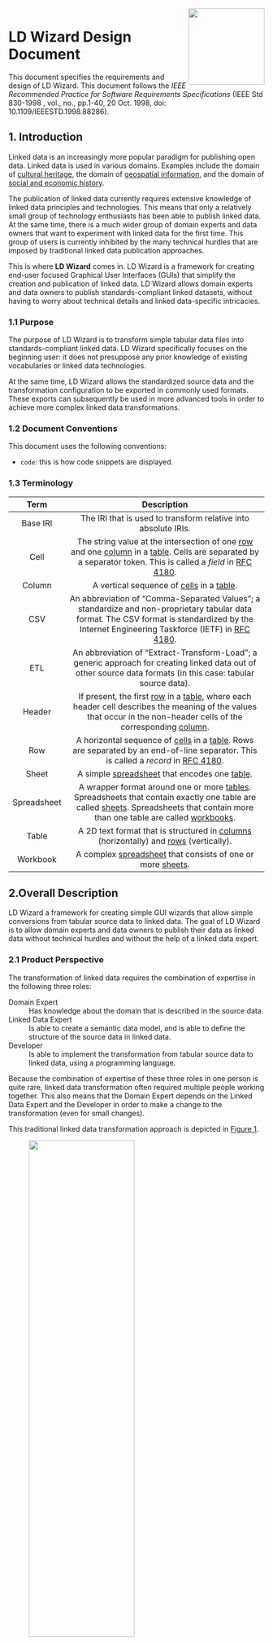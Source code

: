 <img src="img/LDWizard-square.png" align="right" height="150">

# LD Wizard Design Document

This document specifies the requirements and design of LD Wizard.  This document follows the *IEEE Recommended Practice for Software Requirements Specifications* (IEEE Std 830-1998 , vol., no., pp.1-40, 20 Oct. 1998, doi: 10.1109/IEEESTD.1998.88286).

## 1. Introduction

Linked data is an increasingly more popular paradigm for publishing open data.  Linked data is used in various domains.  Examples include the domain of [cultural heritage](https://www.netwerkdigitaalerfgoed.nl/tag/linked-open-data/), the domain of [geospatial information](https://data.labs.kadaster.nl), and the domain of [social and economic history](https://stories.datalegend.net).

The publication of linked data currently requires extensive knowledge of linked data principles and technologies.  This means that only a relatively small group of technology enthusiasts has been able to publish linked data.  At the same time, there is a much wider group of domain experts and data owners that want to experiment with linked data for the first time.  This group of users is currently inhibited by the many technical hurdles that are imposed by traditional linked data publication approaches.

This is where **LD Wizard** comes in.  LD Wizard is a framework for creating end-user focused Graphical User Interfaces (GUIs) that simplify the creation and publication of linked data.  LD Wizard allows domain experts and data owners to publish standards-compliant linked datasets, without having to worry about technical details and linked data-specific intricacies.

### 1.1 Purpose

The purpose of LD Wizard is to transform simple tabular data files into standards-compliant linked data.  LD Wizard specifically focuses on the beginning user: it does not presuppose any prior knowledge of existing vocabularies or linked data technologies.

At the same time, LD Wizard allows the standardized source data and the transformation configuration to be exported in commonly used formats.  These exports can subsequently be used in more advanced tools in order to achieve more complex linked data transformations.

### 1.2 Document Conventions

This document uses the following conventions:
- `code`: this is how code snippets are displayed.

### 1.3 Terminology

|  Term   |                                                                                                  Description                                                                                                  |
| :-------------: | :-----------------------------------------------------------------------------------------------------------------------------------------------------------------------------------------------------------: |
|  Base IRI   |                                                                      The IRI that is used to transform relative into absolute IRIs.                                                                      |
|    Cell     | The string value at the intersection of one [row]() and one [column]() in a [table](). Cells are separated by a separator token. This is called a _field_ in [RFC 4180](https://tools.ietf.org/html/rfc4180). |
|   Column    |                                                                               A vertical sequence of [cells]() in a [table]().                                                                                |
|     CSV     | An abbreviation of “Comma-Separated Values”; a standardize and non-proprietary tabular data format.  The CSV format is standardized by the Internet Engineering Taskforce (IETF) in [RFC 4180](https://tools.ietf.org/html/rfc4180).                                   |
|     ETL     | An abbreviation of “Extract-Transform-Load”; a generic approach for creating linked data out of other source data formats (in this case: tabular source data).                                   |
|   Header    |                           If present, the first [row]() in a [table](), where each header cell describes the meaning of the values that occur in the non-header cells of the corresponding [column]().                            |
|     Row     |               A horizontal sequence of [cells]() in a [table](). Rows are separated by an end-of-line separator. This is called a _record_ in [RFC 4180](https://tools.ietf.org/html/rfc4180).                |
|    Sheet    |                                                                             A simple [spreadsheet]() that encodes one [table]().                                                                              |
| Spreadsheet |                                       A wrapper format around one or more [tables]().  Spreadsheets that contain exactly one table are called [sheets]().  Spreadsheets that contain more than one table are called [workbooks](). |
|    Table    |                                                         A 2D text format that is structured in [columns]() (horizontally) and [rows]() (vertically).                                                          |
|  Workbook  |                                                                      A complex [spreadsheet]() that consists of one or more [sheets]().                                                                       |

## 2.Overall Description

LD Wizard a framework for creating simple GUI wizards that allow simple conversions from tabular source data to linked data.  The goal of LD Wizard is to allow domain experts and data owners to publish their data as linked data without technical hurdles and without the help of a linked data expert.

### 2.1 Product Perspective

The transformation of linked data requires the combination of expertise in the following three roles:

<dl>
  <dt>Domain Expert<dt>
  <dd>Has knowledge about the domain that is described in the source data.</dd>
  <dt>Linked Data Expert</dt>
  <dd>Is able to create a semantic data model, and is able to define the structure of the source data in linked data.</dd>
  <dt>Developer</dt>
  <dd>Is able to implement the transformation from tabular source data to linked data, using a programming language.</dd>
</dl>

Because the combination of expertise of these three roles in one person is quite rare, linked data transformation often required multiple people working together. This also means that the Domain Expert depends on the Linked Data Expert and the Developer in order to make a change to the transformation (even for small changes).

This traditional linked data transformation approach is depicted in [Figure 1](#traditional-etl).

<figure id="traditional-etl">
  <img src="/docs/img/traditional-etl.svg" width="70%" height="50%">
  <figcaption>
    Figure 1 ― Schematic overview of a traditional linked data publication pipeline.
  </figcaption>
</figure>

Linked data tools generalize work normally performed by a Developer, so that a Domain Expert and a Linked Data Expert are able to transform linked data without the involvement of a Developer.  Examples of such approaches are COW and RML.

LD Wizard further separates the roles required for linked data transformation: it also generalizes work normally performed by a Linked Data Expert, so that a Domain Expert is able to transform linked data
herself.

The LD Wizard approach is depicted in [Figure 2](#ld-wizard-approach).  The horizontal bar represents the ‘happy flow’ of the Domain Expert.  This Domain Expert is able to transform tabular source data into standards-compliant linked data without dependencies on a Linked Data Expert or Developer.

Developers are able to create new LD Wizard Applications, in order to tune specific wizards to specific domains or use cases.  Linked Data Experts are able to take the transformation that a Domain Expert has created, allowing them to extend it using more advanced transformation tools (i.e., outside LD Wizard).

<figure id="ld-wizard-approach">
  <img src="/docs/img/ld-wizard-approach.svg" width="70%" height="50%">
  <figcaption>
    Figure 2 ― Schematic overview of the LD Wizard approach.  The grey horizontal bar represents the ‘happy flow’ of a Domain Expert.
  </figcaption>
</figure>

As can be seen in [Figure 2](#2), LD Wizard still brings together expertise from the same three roles as in [Figure 1](#1).  However, LD Wizard changes the dependencies between these three roles, removing the serial reliance of the Linked Data Expert on a Developer (as is already the case in some other tools), ánd  the serial reliance of the Domain Expert on a Linked Data Expert (which no other tool currently does).  In the LD Wizard setting, the three roles can be described as follows:

<dl>
  <dt>Domain Expert</dt>
  <dd>Uses an LD Wizard Application in a specific domain.</dd>
  <dt>Linked Data Expert</dt>
  <dd>Uses an LD Wizard Application to create an initial transformation.</dd>
  <dt>Developer</dt>
  <dd>Creates an LD Wizard Application by implementing the generic LD Wizard Interface.  The Application is tuned to a specific domain or use case.</dd>
</dl>

### 2.2 Product Functions

As was seen in the previous section, we can distinguish between the generic **LD Wizard Interface** and various **LD Wizard Applications**.  Each LD Wizard Application is an implementation of the one LD Wizard Interface.  LD Wizard Applications are optimized for a specific domain or use case.

#### 2.2.1 LD Wizard Interface

The LD Wizard Interface is the generic specification of functionalities that must be implemented.  The LD Wizard Interface is generic, and as such is not yet optimized for one particular domain or for one particular use case.

An implementation of the LD Wizard Interface results in a specific LD Wizard Application.  The latter is intended to be specifically optimized for a particular domain and/or for a particular use case.  A developer who satisfies the assumptions specified in [Section 2.5.2](#252-user-assumptions) must be able to create an LD Wizard Application.

#### 2.2.2 LD Wizard Applications

This document only describes the LD Wizard Interface.  LD Wizard Applications are specific implementation of this interface.  See [the main page of this repository](/netwerk-digitaal-erfgoed/LDWizard) for pointers to such applications.

### 2.3 Operating Environment

LD Wizard Applications will operate inside all of the major browsers and will be designed to work as a client-side application.  As such, the application should work independently of the operating system.

Since LD Wizard will be built with modern web technologies, only recent versions of web browsers will be actively supported.  It is easy to update the current generation of web browsers to their latest version.  (In fact, it is difficult to _not_ update modern web browsers to their latest version, since this often occurs automatically.)

Overview of the operating environment:

- Operating System: any
- Web browser: recent versions of Chrome, Edge, Firefox and Safari.
- Technology: CSS, HTML, JavaScript and TypeScript.

### 2.4 Assumptions and Dependencies

This section specifies the assumptions that we make regarding LD Wizard components and LD Wizard users.  These assumptions set forth the constraints within which the LD Wizard is able to optimally operate.

#### 2.4.1 Source data assumptions

We make the following assumptions regarding the source data:

- The tabular source data file must be CSV or must be exported to CSV.
- The tabular source data file must have a row header.
- The non-header rows in the tabular source data are assumed to represent things of the same type.  For example, it is not possible for some rows in the tabular source file to describe locations and for some other rows in the same tabular source file to describe persons.
- Every row of the tabular source data is assumed to represent exactly one thing.  For example, it is not possible for one row to describe two persons, or two locations.  (It is also not possible for one row to describe both a person ánd a location, see the previous point.)
- Linked data that is created in LD Wizard and subsequently uploaded through the upload feature to a publication platform, is assumed to have an open license.
- Linked data that is created in LD Wizard and is exported locally (as opposed to uploaded remotely) can have any type of license, including a closed license.
- The tabular source data is assumed to have at most 30 columns.
- The tabular source data is assumed to have at most 1,048,576 rows.

#### 2.4.2 User assumptions

We make the following assumptions regarding the three user groups.

Assumptions for general users:

- Domain Experts are assumed to be able to export their tabular source data to CSV prior to loading it in an LD Wizard Application.  See [this issue](TODO) which would allow this assumption to be dropped.

Assumptions for developers:

- Must have a general knowledge of JavaScript (required) and TypeScript (optional, but advised).

#### 2.4.3 Publication platform assumptions

Assumptions for publication platforms:

- The publication platform must be able to process RDF data in the [TriG](TODO) serialization format.

## 3. External Interface Requirements

This section specifies how LD Wizard communicates with external components.

### 3.1 User Interfaces

While LD Wizard developers are able to customize the appearance of their LD Wizard Applications, the LD Wizard Interface does specify some generic properties of the LD Wizard user interface.  This is done for the following reasons:

1. It ensures that all LD Wizard Applications look and work similar from the perspective of the Domain Expert.  If somebody has interacted with one LD Wizard Application, they should feel comfortable to use another LD Wizard Application as well.  This is supported by the notion of [transfer](TODO), which is supported by the fact that the generic appearance and interaction pattern of each wizard application is the same.

2. It simplifies the job of the Developer.  She can focus on customizing the domain-specific parts while reusing the generic parts.

The generic interface is shown in [Figure 3](#GenericUserInterface).  The inner rectangle is where specific interfaces for specific interaction steps are located.  The goal of the generic interface is twofold:

1. Solidify the branding of LD Wizard (bottom-right corner) and allow custom branding on a per-application basis (top-left corner).

2. Provide the overall interaction flow between the various interaction steps.

The benefit of a generic interface is that it provides continuity for Domain Experts, when they move between the various interaction steps.  Links to documentation and the LD Wizard project are also included in the branding component that is positioned in the bottom-right corner.

<figure id="GenericUserInterface">
  <img src="/docs/img/GeneralUserInterface.svg" width="70%" height="50%">
  <figcaption>
    Figure 3 ― Schematic overview of the generic LD Wizard user interface.
  </figcaption>
</figure>

The following interaction steps are located within the inner rectangle:

1. Upload
2. Configure
3. Publish

### 3.2 Communications Interface

Three types of communication are expected between the LD Wizard and other applications.

- Communications between the LD Wizard and the local file system to retrieve the tabular data sources, for transformation.  The Domain Expert will activate the communications to the file system via the user interface.

- Communications between the LD Wizard and the local file system to store the linked data result file, the transformation script, and a standard-compliant CSV file based on the original tabular source data file.  The Domain Expert will activate the communications to the file system via the user interface.

- Communications between the LD Wizard and an external linked data publication platform, in order to store the linked data result, the transformation script, and the tabular source data.  Publication on such a platform typically requires authorization and authentication.  The LD Wizard Interface must be extendable to facilitate interaction with various linked data publication platforms.  For the purpose of authorization and authentication, the Domain Expert must supply additional information.  Additional information consist of a user name and password combination, or it may consist of an API token that the Domain Expert has created for the intended linked data publication platform.

## 4. System Features

LD Wizard consists of four basic components as shown in [Figure 4](#FlowDiagramforLD Wizard):

<dl>
  <dt>Import component</dt>
  <dd>The component that is used to upload tabular source data.</dd>
  <dt>Configuration component</dt>
  <dd>The component that is used to specify the data transformation from the tabular source format to a standards-compliant linked data.</dd>
  <dt>Export component</dt>
  <dd>The component that allows the transformed linked data, the transformation script, and the tabular source data to be downloaded to the local file system.</dd>
  <dt>Publish component</dt>
  <dd>The component that allows the transformed linked data, the transformation script, and the tabular source data to be published in an online linked data environment.</dd>
</dl>

<figure id="FlowDiagramforLD Wizard">
  <img src="/docs/img/FlowDiagramforLDWizard.svg">
  <figcaption>
    Figure 4 ― Schematic overview of the overall LD Wizard process.  The process is subdivided into sub-processes that correspond to the four LD Wizard components.
  </figcaption>
</figure>

The following subsections specify the four LD Wizard components in more detail.

### 4.1 Import component

The import component ([Figure 5](#ImportComponent)) allows a general user to provide the initial information that is needed in order to start a data transformation.

<figure id="ImportComponent">
  <img src="/docs/img/ImportComponent.svg" width="70%" height="50%">
  <figcaption>
    Figure 5 ― Schematic overview of the LD Wizard import process.
  </figcaption>
</figure>

### 4.1.1 Description and Priority

The import component allows the initial information that is needed by an LD Wizard Application to be specified by the Domain Expert.  There are two kinds of initial information that can be provided:

1. Exactly one tabular source data file (high priority).

2. At most one transformation script file (low priority).

There are two ways in which this initial information can be provided:

1. Import from a local file (high priority).

2. Import from a remote HTTPS URL (low priority).

#### 4.1.1.a Tabular source data formats

In order to keep things simple, tabular source data is expected to be available in a CSV format (see [Section 4.1.1.b](#411b-csv-formats)).  At the same time, there are many other formats for storing tabular source data.  Specifically, more advanced tabular formats like [Office Open XML Workbook](#https://en.wikipedia.org/wiki/Office_Open_XML) and [OpenDocument Spreadsheet](#https://en.wikipedia.org/wiki/OpenDocument_technical_specification) are popular in the wider user group that LD Wizard seeks to address.

Most spreadsheet applications have the ability to export to CSV.  Such conversions generally yield standard-compliant CSV.  Because CSV is a relatively simple format, not all aspects of the tabular source format are preserved, specifically:

- Workbooks with multiple sheets are not supported.  Only the first sheet is used.

- Complex visual layouts are not supported.  For example, nested columns are not supported.

- Complex visual markup is not preserved.  For example, colors and fonts are not preserved, neither are bold and italic text markup.

#### 4.1.1.b CSV formats

LD Wizard assumes that tabular source data is available in a CSV format.  Tabular source data that is not in a CSV format is discussed in [Section 4.1.1.a](#411a-tabular-source-data-formats).

The CSV format is standardized in [RFC 4180](https://tools.ietf.org/html/rfc4180) by the Internet Engineering Taskforce (IETF).  The most commonly used applications for editing tabular data (e.g., [Microsoft Excel](https://en.wikipedia.org/wiki/Microsoft_Excel), [LibreOffice Calc](https://en.wikipedia.org/wiki/LibreOffice_Calc)) are able to export tabular data to this standardized CSV format.

At the same time, some hand-crafted CSV files may deviate from the standard in the following ways:

<dl>
  <dt>Cell separator</dt>
  <dd>The CSV file may use a different token than comma (<code>,</code>) for separating the cells.   For example, the semi-colon (<code>;</code>) is popular when cells commonly contains comma's and cell values are not delimited by double quotes (<code>"</code>).  In some locates the comma is used as the decimal separator, e.g., the Dutch locale.</dd>
  <dt>Cell quoting</dt>
  <dd>Double quotes (<code>"</code>) are used to surround cell values that contain the separator token (<code>,</code> or <code>;</code>).  Double quotes that appear inside a cell value are escaped with the double quote prefix (i.e., <code>"a""b"</code> denotes a cell value of three characters).
  <dt>Row ending</dt>
  <dd>The end of a row is denoted by an end of line characters.  <a href="https://tools.ietf.org/html/rfc4180" target="_blank">RFC 4180</a> specifies <code>CRLF</code> for this, but some files use <code>CR</code> or <code>LF</code> instead.<!--_-->
  <dt>Character encoding</dt>
  <dd>While many character encodings exist and are in use, UTF-8 (which includes ASCII) is by far the most common one.  Automatic character encoding detection is relatively difficult and error-prone, so LD Wizard assumes that the CSV source data file uses UTF-8 encoding.</dd>
</dl>

The LD Wizard import component supports *all* CSV files that follow the [RFC 4180](https://tools.ietf.org/html/rfc4180) standard, and *some* CSV files that deviate from the standard.  Support for standard CSV files is guaranteed, while support for non-standard CSV files is best effort-based.

#### 4.1.1.c CSV header

LD Wizard assumes that the first row of the CSV source data file encodes the header row.  The header row is assumed to define what each column is about.

#### 4.1.1.d CSV file size & dimensions

LD Wizard places limits on the size and dimensions of the CSV source data that are supported.

Firstly, the maximum (byte)size of the CSV source data file is determined by the following two factors:

- The maximum file size supported by modern web browsers

- The performance of the conversion script

To stay well within these limits, LD Wizard supports CSV source files of at most 50 MB (uncompressed) in size.

Secondly, LD Wizard sets a limit to the number of rows and columns that it supports:

- The maximum number of columns is 30.

- The maximum number of rows is 1,048,576.

### 4.1.2 Stimulus/Response Sequences

This section specifies the sequence of user actions that results in a transformation to linked data.  Earlier steps in this sequence block later steps to maintain an orderly flow.

1. *The user imports a correct CSV file.*
   The continue/transform button will be enabled and the tabular source file will be stored in the web browser memory.

2. *The user imports a CSV file that is too large.*
   The user receives an error stating that the file exceeds the maximum supported file size.

3. *The user imports a CSV file from a remote HTTPS URL, but the resource denoted by that URL is not available*
   The user receives an error stating that the remote file could not be retrieved.

4. *The user imports a syntactically incorrect CSV file*
   The user receives an error message stating that the file is incorrect.  The error message includes an overview of the part of the source data file that caused the error.

5. *The user imports more than one CSV file.*
   The user receives an error message stating that only one tabular source file can be imported.

6. *The user imports a correct conversion script.*
   The script is handled accordingly.  The user will see a transform instead of a continue button.

7. *The user imports an incorrect script.*
   The user receives an error message stating that the script is incorrect.

### 4.1.3 Functional Requirements

Core requirements:

- The ability to import exactly one data source file.

- The ability to import at most one transformation script.

- The ability to import from a local file.

- The ability to import from a publicly accessible online location (URL).

Additional requirements:

- Specify a soft limit for the file size:

  - There may be a limit to the file size that can be held in browser memory.

  - There may be a limit to the file size that can be submitted within one HTTP request without receiving a timeout signal from the server.

- Automatically recognize the file format:

  - Not at all: the function signature determines how the file will be processed.

  - Based on file name: `.csv` for data imports.

  - Based on a (partial) parse of the file.

Limiting scope:

- Importing from non-SSL URLs (i.e., HTTP rather than HTTPS) is not supported.

- Importing from SSL URLs on servers that do not emit the correct headers (e.g., CORS) is not supported.

- It is not possible to import multiple source files.

- Only CSV source data is supported.

- Compressed files are not supported.

### 4.2 LD Wizard configuration component

This section specifies the LD Wizard configuration component and its interfaces.  This component presents the Graphical User Interface (GUI) that the Domain Expert will interact with after they have successfully uploaded a tabular source data file.

<figure id="GUIComponent">
  <img src="/docs/img/GUIComponent.svg" width="70%" height="50%">
  <figcaption>
    Figure 6 ― Schematic overview of the LD Wizard GUI component.
  </figcaption>
</figure>

### 4.2.1 Description and Priority

The configuration is composed of a number of smaller sub-components that together compose the full transformation configuration.  We can distinguish between the different types of transformation sub-components, based on their transformation scope:

<dl>
  <dt id="table-scope">Table scope</dt>
  <dd>Transformations that modify (aspects of) the entire table.  For example, setting the base IRI impacts all rows, columns, and possibly cells.</dd>
  <dt id="column-scope">Column scope</dt>
  <dd>Transformations that modify the property that corresponds to a column, and transformations that modify every cell within the same column.</dd>
  <dt id="row-scope">Row scope</dt>
  <dd>Transformations that modify the subject term that corresponds to a row.</dd>
  <dt id="cell-scope">Cell scope</dt>
  <dd>Transformation that modify individual cell values.</dd>
</dl>

Notice that configuration sub-component types become increasingly more complex to configure by a Domain Expert, as they progress from table to cell scope.  For example, there is only one input table and there are at most 30 columns, but there can be over one million rows and there can be millions of cells.  Because LD Wizard focuses on simplicity, it primarily focuses on configuration sub-components of table and column scope (high priority), and only secondarily focuses on configuration sub-components of row and cell scope (low priority).

#### 4.2.1.a Setting a base IRI

A [table scope](#table-scope) configuration that determines the IRI prefix for all RDF subject terms.

The base IRI must be a valid absolute IRI.

The developer is able to configure a default base IRI.  This IRI will be used if the Domain Expert does not specify one.

Since this setting requires knowledge of linked data, it is an [advanced configuration feature](#advanced-feature).

#### 4.2.1.b Setting a vocabulary prefix

A [table scope](#table-scope) configuration that determines that IRI prefix for all non-linked properties and classes.  The prefixes can be used to generate IRI's from data points in the CSV.

The vocabulary prefix must be a valid absolute IRI.

The developer is able to configure a default vocabulary prefix.  This will be used if the Domain Expert does not specify one.

If the developer did not configure a default vocabulary prefix, the base IRI is used in order to determine a vocabulary prefix.

Since this setting requires knowledge of linked data, it is an [advanced configuration feature](#advanced-feature).

#### 4.2.1.c Setting a key column

A [table scope](#table-scope) configuration that determines the column whose cell values will be used to compose RDF subject terms.

RDF subject terms are composed by concatenating the base IRI with a normalized version of the value in the key column cell.  Normalization is needed to ensure that all subject terms are valid IRIs.

If the values that appear in the key column are not unique, a dialog with the following options is presented to the user:

<dl>
  <dt>Modify</dt>
  <dd>The subject IRIs are suffixed with `-1`, `-2`, etc. to force them to be unique.
  <!--dt>Continue</dt>
  <dd>The subject IRIs are not modified.  Information in two or more rows will be merged into one RDF record.</dd-->
  <dt>Cancel</dt>
  <dd>Undoes the selection of the key column.  The user must choose a different key column or must use the default option (i.e., the respective row numbers).</dd>
</dl>

If the user does not specify a key column, the row number will be used instead.  The first row receives row number 1.  Row numbers are guaranteed to be unique.  **See [#27](TODO) for an idea to change, and possibly improve, this.**

#### 4.2.1.d Setting a class

A [table scope](#table-scope) configuration that determines the class that every RDF subject term will be an instance of.

The developer is able to configure this component to provide class suggestions from a specific vocabulary or domain.

The developer is able to configure a default class that will be used if no class is configured by the Domain Expert.

If the developer does not configure a default class, the most generic class `rdfs:Resource` will be used.

#### 4.2.1.e Setting properties

A [column scope](#column-scope) configuration that allows one RDF property to be configured for one or more columns.

The developer is able to pre-configure this component to provide property suggestions from a specific vocabulary or domain.

Ideally, the header label of each column can be used to provide an initial suggestion.  For example, if the header label is "author" the initial suggestion may be TODO when the XYZ vocabulary is used.

If a column was chosen as the key column (Section [4.2.1.c](#TODO)), then that column cannot be configured in this configuration.  (The key column will always use the `rdf:type` property.)

If the Domain Expert does not specify a property for one or more columns, a new property IRI will be created based on the header label and the vocabulary prefix (Section [4.2.1.b](#TODO)).  For this, the header label will be normalized to ensure that the resulting property IRI is syntactically valid.

The Domain Expert is able to skip one or more columns.  For example, a "skip option" choice could be part of the property selection element.

If the property IRIs are not unique, a dialog with the following options is presented to the Domain Expert:

<dl>
  <dt>Modify</dt>
  <dd>The predicate IRIs are suffixed with <code>-1</code>, <code>-2</code>, etc. to force them to be unique.
  <dt>Continue</dt>
  <dd>The predicate IRIs are not modified.  Values from two or more rows will be exported for the same subject/predicate combination.</dd>
</dl>

#### 4.2.1.f Setting a datatype IRI

A [column scope](#column-scope) configuration that allows one datatype IRI to be specified for each column.  The selected datatype IRI will be used for each cell value in that column.

Values that appear in the selected column are assumed to be valid lexical expressions in the configured datatype IRI.  See the [XML Schema Datatypes](https://www.w3.org/TR/xmlschema11-2) standard for more information.

The developer is able to pre-configure this component to provide datatype IRI suggestions from a specific vocabulary or domain.

If the Domain Expert does not specify a datatype IRI or language tag, the datatype IRI `xsd:string` is used as a default.

#### 4.2.1.g Setting a language tag

A column scope configuration that allows one language tag to be specified for each.  The selected language tag will be used for each cell value in that column.

Values that appear in the selected column are assumed to be valid lexical expressions for datatype IRI `rdf:langString`.  See the [RDF 1.1 Concepts and Abstract Syntax](https://www.w3.org/TR/2014/REC-rdf11-concepts-20140225) standard for more information.

If the user does not specify a datatype IRI or language tag, the datatype IRI `xsd:string` is used as a default.

#### 4.2.1.h Creating IRIs for cells

TBD

#### 4.2.1.i Skip empty cells

A table scope configuration that allows empty cells to be excluded from the RDF export.

#### 4.2.1.j Cleaning values in a column

A column scope configuration that allows values in individual cells to be modified.

The user is able to create a function or template which the conversion script can use to format/clean a column following a certain description.<!--  Here we need to be more specific -->

### 4.2.2 Stimulus/Response Sequences

- This section should block next sections if the ETL-conversion script is not finished.

#### 4.2.2.a Setting a base IRI

- *The user sets an correct baseIRI*
  The baseIRI is stored in the ETL-configuration and will be applied to all selected columns

- *The user sets an incorrect baseIRI*
  The baseIRI is validated and an error is returned to the user to set a correct baseIRI.

#### 4.2.2.b Setting a vocabulary prefix

- *The user sets an correct prefix*
  The prefix is stored in the ETL-configuration and will be applied to all selected columns.

- *The user sets an incorrect prefix*
  The prefix is validated and an error is returned to the user to set a correct prefix.

#### 4.2.2.c Setting a key column

- *The user selects a valid key column.*
  The key column becomes part of the configuration.

- *The user does not set an key column.*
  Subject terms will be generated based on the row number and base IRI.

- *The user removes the key column selection.*
  The key column is not longer configured.  Subject terms will be generated based on the row number and base IRI.

- *The user selects a different column as the key column.*
  The user is shown a warning that the subject column will be changed to the new column.

- *The user sets a different column as a key/subject column.*
  The old subject column is removed from the ETL-configuration and the new column is added as subject column to the ETL-configuration.

#### 4.2.2.d Setting a class

- *The user sets an allowed subject type.*
  The subject type is stored in the ETL-configuration.

- *The user removes the subject type.*
  The user is shown a warning that it should set a subject type. The subject type is removed from the ETL-configuration.

- *The user removes the class/type column selection.*
  The subject type is removed from the ETL-configuration.

#### 4.2.2.e Setting a predicate

- *The user sets a predicate IRI for a column.*
  The predicate IRI is stored in the configuration.

- *The user does not set a predicate for a column.*
  A predicate IRI is constructed, based on the vocabulary prefix and the normalized header label, and added to the configuration.

- *The user sets the 'Skip column' option.*
  The column will not be mapped to a predicate term and will not appear in the RDF export.

- *The user removes a previously set predicate.*
  The previous predicate IRI is removed from the configuration and a predicate IRI is constructed, based on the vocabulary prefix and the normalized header label, and added to the configuration.

#### 4.2.2.f Setting a datatype IRI

- *The user sets a datatype for a column.*
  The datatype IRI is stored in the configuration.

- *The user does not set a datatype IRI for a column.*
  The datatype `xsd:string` is used in the configuration.

- *The user removes a previously set datatype IRI for a column .*
  The datatype IRI `xsd:string` is used in the configuration.

#### 4.2.2.g Setting a language tag

TBD

#### 4.2.2.h Cleaning cell values

- *The user sets a cleaning function for a column.*
  The cleaning function is stored in the configuration.

- *The user does not set a cleaning function for a column.*
  do nothing.

- *The user removes the cleaning function for a column .*
  The cleaning function is removed from the configuration.

### 4.2.3 Functional Requirements

Core requirements:

- The ability to set a base IRI.
- The ability to set one or more vocabularies to search in.
- The ability to select a key column.
- The ability to set an class for a subject.
- The ability to set a predicate for each column. (M)
- The ability to clean the values in a column for each column.
- The ability to set a datatype for the values in a column for each column. (M)

Additional requirements:

- For all of the mandatory core requirements a basic solution is required, thus are required to have default behavior.
  - Use the URL of the instance, account, and datasetName (The ability to set a baseIRI).
  - Use the row number to create the IRI (The ability to select a subject).
  - Use the column header names to to create the predicate terms (The ability to set a predicate for each column).
  - Set `xsd:string` as datatype for all object terms(The ability to set a datatype for the values in a column for each column).

Limiting scope:

- All core requirements, that are (M)andatory are at a minimum required to have a working LD Wizard.

```
set-baseIRI(baseIRI)
set-Prefix(IRI)
import-vocabulary(URL)
set-subjectColumn(Column)
set-class(IRI)
set-predicate(column,IRI)
set-cleaningOperation(function|template)
set-datatype(datatype)
convert()
```

### 4.3 Export component

The export component of the LD Wizard. This component describes all the export features.

<figure id="exportComponent">
  <img src="/docs/img/exportComponent.svg" width="70%" height="50%">
  <figcaption>
    Figure 7 ― LD Wizard Export component.
  </figcaption>
</figure>

### 4.3.1 Description and Priority

#### Export transformation output

The transformed CSV data is made available for download in TriG. The LD Wizard will export TriG as this format is better readable when opened. First time users will likely open their transformed files and harder to read formats such as N-Quads and N-Triples will harder to understand. TriG is able to include the graph component, so TriG is able to return complete RDF. Initially we will not allow the graph component to be set in LD Wizard, as this is normally thought of as an expert feature.

#### Export transformation script

Due to the limitations of the LD Wizard as a client-side application, the ETL script inside the browser is limited to a max set of rows and columns. To use the transformation script outside of the LD Wizard an export component will be made available.
The export component allows the results of an LD Wizard transformation to be stored in simple text files. The text files are formatted in such a way that they allow direct reuse in more advanced linked data transformation tools.

- To use the script the user designed in the LD Wizard outside of the LD Wizard.
- To improve/change and understand the transformation steps of the LD Wizard.
- To import to the ETL-script for a different CSV in the LD Wizard.

The LD Wizard will be able to export the transformation script into different languages. The LD Wizard will make it possible to export the ETL-script into ([RATT (RDF All The Things)](https://www.npmjs.com/package/@triply/ratt), [RMLeditor](https://rml.io/tools/rmleditor/) or [CoW](https://github.com/clariah/cow/wiki)) language. The default exportation language will be [RATT (RDF All The Things)](https://www.npmjs.com/package/@triply/ratt)

**Priority: High**

### 4.3.2 Stimulus/Response Sequences

- *The user selects an export transformation script language.*
  The user the transformation script can now be exported in the selected language.

- *The user sends a request to the export transformation script.*
  The user will receive a window to specify the location to where the transformation script is stored. The transformation script is stored in the selected language (default [RATT](https://www.npmjs.com/package/@triply/ratt)).

- *The user sends a request to the export transformation output.*
  The user will receive a window to specify the location to where the transformation output is stored.

- *The user sends a request to the export source file.*
  The user will receive a window to specify the location to where the source file is stored.

### 4.3.3 Functional Requirements

Core requirements:

- The ability to set the transformation script language.
- The ability to export the source file.
- The ability to export the transformation output.
- The ability to export the transformation script.

Additional requirements:

- Potential export formats for scripts:
  - [CoW](https://github.com/clariah/cow/wiki).
  - [RMLeditor](https://rml.io/tools/rmleditor/)
  - RATT (RDF All The Things)

```
set-transformationOutput(language)
export-sourceFile(location)
export-transformationScript(location)
export-transformationOutput(location)
```

### 4.4 Upload/publish component

The LD Wizard Upload/publish component and interfaces. This publish component is the final component of the LD Wizard and is bridge between the LD Wizard and specialized Linked data tools.

<figure id="PublishComponent">
  <img src="/docs/img/PublishComponent.svg" width="70%" height="50%">
  <figcaption>
    Figure 8 ― LD Wizard publish component.
  </figcaption>
</figure>

### 4.4.1 Description and Priority

The publish component allows the end-user to publish their finalized linked data as domain-experts without having to worry about linked data-specific problems. The LD Wizard is agnostic to the tooling that reads the transformed data into their platform. he LD Wizard publish component will be able to publish the transformed linked data, the transformation script, and the source data to a platform of the users choice.

- The end-user needs specify the authorization configuration, such that the datafiles can be stored on the dataplatform.
- The end-user needs to specify the storage location, where to the datafiles will be stored.
- The end-user can upload their datafiles to the configured data platforms.

**Priority: Medium**

### 4.4.2 Stimulus/Response Sequences

- *The user selects an export transformation script language to publish the transformation script.*
  The user the transformation script can now be exported in the selected language.

- *The user configures the authorization configuration.*
  The LD Wizard now has the authorization protocols to publish the data files to the data-platform.

- *The user configures the publication location of the datafiles.*
  The LD Wizard now has the location where to publish the data files to the data-platform.

- *The user sends a request to the publish the transformation script on a data platform.*
  The LD Wizard will publish the transformation script on the data-platform the user configured. The transformation script is stored in the selected language (default [RATT](https://www.npmjs.com/package/@triply/ratt)).

- *The user sends a request to the publish the transformation output on a data platform.*
  The LD Wizard will publish the transformation output on the data-platform the user configured.

- *The user sends a request to the publish the source file on a data platform.*
  The LD Wizard will publish the source file on the data-platform the user configured.

- *The user misconfigured the authorization configuration, and tries to send a request to upload a file to a dataplatform.*
  The user will get an error message explaining why the user is not allowed to publish the data file.

### 4.4.3 Functional Requirements

Core requirements:

- The ability to set the transformation script language.
- The ability to set authorization configuration to contact the external triple store.
- The ability to set publication location to store the files on the triple store.
- The ability to publish the source file.
- The ability to publish the transformation output.
- The ability to publish the transformation script.

Additional requirements:

- Potential publish formats for scripts:
  - [CoW](https://github.com/clariah/cow/wiki).
  - [RMLeditor](https://rml.io/tools/rmleditor/)
  - RATT (RDF All The Things)

```
set-authorization(config)
set-publishLocation(config)
set-transformationOutput(language)
publish-sourceFile(location)
publish-transformationScript(location)
publish-transformationOutput(location)
```

### 4.5 ETL conversion script

The LD Wizard will use the predefined ETL-script RATT to perform the transformation step. [RATT (RDF All The Things)](https://www.npmjs.com/package/@triply/ratt) is picked as the tool can be used in a client-based setting to transform CSV into RDF. [RATT](https://www.npmjs.com/package/@triply/ratt) also gives the LD Wizard an expressive and expandable toolkit to create complex transformation procedures if necessary.

### 4.5.1 Description and Priority

The LD Wizard will make a few assumptions about the CSV format.

- We assume that there is only one subject in the script/CSV/template
- We assume that the description about the subject in the script is handled as high as possible in the template.

The conversion from RATT to RML and from RML to RATT, as also from RATT to COW and from COW to RATT should be deterministic. Thus when you download a RML script for example and then reupload the RML script is should create the exact same RATT script from the RML script, as from which the RML script was created.

For a particular csv: [csv](/docs/conversionScripts/example-1.csv)</br>
We expect that the following conversionscripts result in the same linked data.</br>
For [RATT](https://www.npmjs.com/package/@triply/ratt) we created the [conversion script](/docs/conversionScripts/example-1-RATT.ts) to convert the tabular data source to linked data.</br>
For [CoW](https://github.com/clariah/cow/wiki): we created the [conversion script](/docs/conversionScripts/example-1.csv-metadata.json) to convert the tabular data source to linked data.</br>
For [RMLeditor](https://rml.io/tools/rmleditor/): we created the [conversion script](/docs/conversionScripts/example-1-RML.ttl) to convert the tabular data source to linked data.</br>

**Priority: Medium**

### 4.5.2 Stimulus/Response Sequences

- *The user uploads a correct RATT script.*
  The script gets loaded into the LD Wizard.

- *The user uploads a correct RML script.*
  The script gets converted to a correctly working RATT script and loaded into the LD Wizard.

- *The user uploads a correct COW script.*
  The script gets converted to a correctly working RATT script and loaded into the LD Wizard.

- *The user uploads an incorrect RATT script.*
  The user gets an error, that the script is incorrect.

- *The user uploads an incorrect RML script.*
  The LD Wizard tries to convert the script. But the user gets a warning, stating that the script is incorrect.

- *The user uploads an incorrect COW script.*
  The LD Wizard tries to convert the script. But the user gets a warning, stating that the script is incorrect.

### 4.5.3 Functional Requirements

Core requirements:

- The ability to transform a RATT script into a RML script.
- The ability to transform a RATT script into a COW script.
- The ability to transform a RML script into a RATT script.
- The ability to transform a COW script into a RATT script.

Additional requirements:

Limiting scope:

- The transformation will transform the RATT script to a single script file in a different language.
- The transformation to a working RATT script is only guaranteed if other script file was also generated by LD Wizard.
- It is not possible to tranform multiple script files.
- Only `.cow`, `.rml`, `.ts` source scripts are supported.
- File decompression is not supported.

The following paragraphs explain how the common configuration components are translated the three different transformation languages. The first piece of code is the transformation and expected result.
The three parts below are how the three transformation languages handle the transformations. Based on the following tabular data we will transform the data into a small rdf file.

| id          | Male       |
| :--------:  | :--------: |
| 0           | 0          |

##### Expected Linked data

```ttl
@prefix rdf: <http://www.w3.org/1999/02/22-rdf-syntax-ns#>
<http://example.org/character/0> rdf:type <http://schema.org/Person> .
<http://example.org/character/0> <http://schema.org/gender> "sex-F" .
```


#### Cleaning value in a column

Conversion of a value to cleaned/standardized field. In this example the transformation goal is to transform the not understandable values in the column `Male` to an explicit representation.

expected result:
```
"sex-F"
```

###### RATT
The conversion of the RATT script uses a function that describes the `IF` statement and maps the values to an explicit stringValue.

```ts
app.use(
  middleware.cleanColumn("male", male => {
    if (male === "0") { return "sex-F"; } else { return "sex-M"; }
  })
);
```

###### CoW

The CoW implementation uses an template which maps the value of the column to the new cleaned value.

```json
{
 "@id": "https://iisg.amsterdam/example-2.csv/column/male",
 "name": "male",
 "valueUrl": "{% if male == '0' %}sex-F{% else %}sex-M{% endif %}"
},
```

###### RML

The RML implementation uses an template which maps the value of the column to the new cleaned value.

```ttl
:TriplesMap rr:predicateObjectMap [
  rr:objectMap [
    rr:template "{% if male == '0' %}sex-F{% else %}sex-M{% endif %}"
  ]
].
```

#### Creating subject column

The user sets a column to be the subject of that row. The value in this row is converted to an IRI, and acts as the subject of that row. expected result:

```ttl
<http://example.org/character/0>
```

###### RATT

RATT will use an agnostic approach and converts the ID to an IRI. In the configuration object the columnName is stored as subject identifier.

```ts
app.use(middleware.convertToNamedNode("id", "http://example.org/character/"));
```

###### CoW

 By default, the things described by each row don't have identifiers associated with them, in the csvw. To add the identifier per row, CoW can add an template to the "aboutUrl" to create an subject per row.

```json
{
  "aboutUrl": "http://example.org/character/{id}"
}
```

###### RML

RML uses an subjectMap to create the subject from csv, it is expected that each RML file has exactly one subjectMap. Else the RML structure would not be valid. The rr:subjectMap can also be structured with a template.

```ttl
:TriplesMap rr:subjectMap [
  rr:template "http://example.org/character/{id}"
].
```

#### Setting a class/type for the subject column

The user can set a class for the subject column. This will be the `rdf:type` relation between the instance of the row and a concept or class. In the example dataset it will look like:

```ttl
<http://example.org/character/0> rdf:type <http://schema.org/Person>
```

###### RATT

The addition of a class to RATT happens with the middleware.addQuad. This middleware connects the column where the subject in resides, and links it to the class.

```ts
app.use(
  middleware.addQuad("id", prefixes.rdf("type"), prefixes.schema("Person"))
);
```

###### CoW

To add a type relation with RML, a column is selected or a virtual column is created which describes the link between the subject with `valueUrl` "template", but the template points to a constant `schema:Person`.


```json
{
  "@id": "https://iisg.amsterdam/example-1.csv/column/id",
  "name": "id",
  "propertyUrl": "http://www.w3.org/1999/02/22-rdf-syntax-ns#type",
  "valueUrl": "http://schema.org/Person"
}
```

###### RML

To add a type relation with RML, a predicateObjectMap is created which describes the link from the subject with `rr:constant` to a `schema:Person`.

```ttl
:TriplesMap rr:predicateObjectMap [
  rr:predicate rdf:type;
  rr:objectMap [
   rr:constant schema:Person
 ]
].
```

<!-- #### Setting a datatype for a column

Not only a predicate can be set, but also the datatype could be configured in the configurer. This is reflected in the ETL-scripts. The ETL-scripts can add the datatype to the following string:

```ttl
"sex-F"^^xsd:string
```

###### RATT

A function is called for each column, adding the datatype of the column values.

```ts
app.use(middleware.setDatatype("male", "xsd:string"));
```

###### CoW

A field can be added to each column, describing the datatype of the column values.

```json
{
  "@id": "https://LDWizard.com/example-1.csv/column/male",
  "name": "male",
  "datatype": "xsd:string"
},
```

###### RML

A field can be added to each column, describing the datatype of the column values.

```ttl
:TriplesMap rr:predicateObjectMap [
  rr:objectMap [
    rml:reference "male"
    rr:datatype xsd:string
  ]
].
``` -->


#### Setting a predicate for a column

The user can set a predicate for a columns of the tabular datasource. The predicate is an IRI and can either be found results either in a prefixed IRI or a expanded IRI. The resulting triple looks like:

```ttl
<http://example.org/character/0> <http://schema.org/gender> "sex-F"^^xsd:string
```

###### RATT

RATT adds the quad that has the `id` in the subject position and `male` as the object column.

```ts
app.use(middleware.addQuad("id", prefixes.schema("gender"), "male"));
```

###### CoW

To describe the predicate for the column `male` we make use of the `propertyUrl` property.

```json
{
  "@id": "https://LDWizard.com/example-1.csv/column/male",
  "name": "male",
  "propertyUrl": "http://schema.org/gender"
},
```

###### RML

The predicate for a particular column for a particular predicateObjectMap is defined with the `rr:predicate` predicate.

```ttl
:TriplesMap rr:predicateObjectMap [
  rr:predicate schema:gender;
  rr:objectMap [
    rml:reference "male"
  ]
].
```

## 5. Other (Non)functional Requirements

Each of the requirements below are requirements important to note, but do not belong to an interface, or a functional component.

### 5.1 Performance Requirements

There are no explicit performance requirements. The performance of the application should feel smooth while clicking through the steps. When the conversion process is running let's give the user then feedback on how the process is doing.

### 5.2 Safety Requirements

The app is a client-side only app. This will limit the number of safety requirements needed for the software application stack.

### 5.3 Security Requirements

The product should protect any sensitive information from being uploaded/accessed outside of the product, when the user has not given explicit confirmation to do so. The user should be able to access all the components of the LD Wizard without needing additional privileges.

### 5.4 User Documentation

For this product we will need to types of documentation. User documentation for an instantiated product and a second developers documentation for an uninstantiated product.

<!-- ### 5.5 Software Quality Attributes -->

<!-- ## 6. Other Requirements -->
